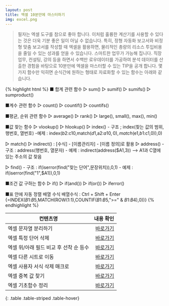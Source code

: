```yaml
---
layout: post
title: 엑셀 10분만에 마스터하기
img: excel.png
---
```


<blockquote>
필자는 엑셀 도구를 참으로 좋아 합니다.
이처럼 훌륭한 계산기를 사용할 수 있다는 것은 더욱 기분 좋은 일이 아닐 수 없습니다.
특히, 정형 자동화 보고서와 비정형 맞춤 보고서를 작성할 때 엑셀을 활용하면, 물리적인 총량의 리소스 투입비용을 줄일 수 있는 성과를 얻을 수 있습니다.
스마트한 업무가 가능해 집니다.
직장 업무, 컨설팅, 강의 등을 하면서 수백만 로우데이터를 가공하여 분석 데이터를 산출한 경험을 바탕으로 10분만에 엑셀을 마스터할 수 있는 TIP을 공개 합니다.
몇 가지 함수만 익히면 순식간에 원하는 형태로 자료화할 수 있는 함수는 아래와 같습니다.
</blockquote>

{% highlight html %}
■ 합계 관련 함수
▷ sum()
▷ sumif()
▷ sumifs()
▷ sumproduct()

■계수 관련 함수
▷ count()
▷ countif()
▷ countifs()

■평균, 순위 관련 함수
▷ average()
▷ rank()
▷ large(), small(), max(), min()

■값 찾는 함수
▷ vlookup()
▷ hlookup()
▷ index()
    - 구조 ; index(찾는 값의 범위, 행번호, 열번호)
    -예제 : index($b2:$c10,match($d1,$a2:$a10,0),match($e1,$b1:$c1,0)),0)

▷ match()
▷ indirect() : [수식] - [이름관리자] - [이름 정의]로 활용
▷ address()
    - 구조 : address(행번호, 열문자)
    - 예제 : indirect(address($A1,3)) --> A1과 C열에 있는 주소의 값 찾음

▷ find()
    - 구조 : if(iserror(find("찾는 단어",문장위치)),0,1)
    - 예제 : if(iserror(find("1",$A1)),0,1)

■조건 값 구하는 함수
▷ if()
▷ if(and())
▷ if(or())
▷ iferror()

■표 안에 자동 정렬 배열 수식
배열수식 : Ctrl + Shift + Enter
{=INDEX($B$1:$B$5,MATCH(ROW(1:1),COUNTIF($B$1:$B$5,">=" & $B$1:$B$4),0))}
{% endhighlight %}

|  컨텐츠명  |    내용 확인 |
|----------|------------:|
| 엑셀 문자열 분리하기 | <a href="https://blog.naver.com/sjmw1030/221464959893"> 바로가기 </a> |
| 엑셀 특정 단어 삭제 | <a href="https://blog.naver.com/sjmw1030/221380168039"> 바로가기 </a> |
| 엑셀 위/아래 필드 비교 후 선착 순 등수 | <a href="https://blog.naver.com/sjmw1030/221229785108"> 바로가기 </a> |
| 엑셀 다른 시트로 이동 | <a href="https://blog.naver.com/sjmw1030/221206932694"> 바로가기 </a> |
| 엑셀 사용자 서식 삭제 매크로 | <a href="https://blog.naver.com/sjmw1030/140208861225"> 바로가기 </a> |
| 엑셀 중복 값 찾기 | <a href="https://blog.naver.com/sjmw1030/140115922817"> 바로가기 </a> |
| 엑셀 기초함수 정리 | <a href="https://blog.naver.com/sjmw1030/140115920800"> 바로가기 </a> |
{: .table .table-striped .table-hover}

